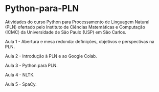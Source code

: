 # Python-para-PLN
 Atividades do curso Python para Processamento de Linguagem Natural (PLN) ofertado pelo Instituto de Ciências Matemáticas e Computação (ICMC) da Universidade de São Paulo (USP) em São Carlos.

Aula 1 - Abertura e mesa redonda: definições, objetivos e perspectivas na PLN.

Aula 2 - Introdução à PLN e ao Google Colab.

Aula 3 - Python para PLN.

Aula 4 - NLTK.

Aula 5 - SpaCy.

